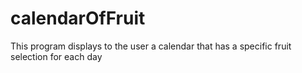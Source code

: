 # calendarOfFruit
This program displays to the user a calendar that has a specific fruit selection for each day
